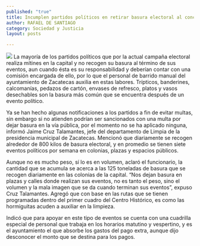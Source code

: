 ```yaml
---
published: "true"
title: Incumplen partidos políticos en retirar basura electoral al concluir eventos
author: RAFAEL DE SANTIAGO
category: Sociedad y Justicia
layout: posts

---
```


![](http://i.imgur.com/NCSZiXHm.jpg)
La mayoría de los partidos políticos que por la actual campaña electoral realiza mítines en la capital y no recogen su basura al término de sus eventos, aun cuando ésta es su responsabilidad y deberían contar con una comisión encargada de ello, por lo que el personal de barrido manual del ayuntamiento de Zacatecas auxilia en estas labores. 
Trípticos, banderines, calcomanías, pedazos de cartón, envases de refresco, platos y vasos desechables son la basura más común que se encuentra después de un evento político. 

Ya se han hecho algunas notificaciones a los partidos a fin de evitar multas, sin embargo si no atienden podrían ser sancionados con una multa por dejar basura en la vía pública, por el momento no se ha aplicado ninguna, informó Jaime Cruz Talamantes, jefe del departamento de Limpia de la presidencia municipal de Zacatecas.
Mencionó que diariamente se recogen alrededor de 800 kilos de basura electoral, y en promedio se tienen siete eventos políticos por semana en colonias, plazas y espacios públicos. 

Aunque no es mucho peso, sí lo es en volumen, aclaró el funcionario, la cantidad que se acumula se acerca a las 125 toneladas de basura que se recogen diariamente en las colonias de la capital.
“Nos dejan basura en plazas y calles donde realizan sus eventos, no es tanto el peso, sino el volumen y la mala imagen que se da cuando terminan sus eventos”, expuso Cruz Talamantes.
Agregó que con base en las rutas que se tienen programadas dentro del primer cuadro del Centro Histórico, es como las hormiguitas acuden a auxiliar en la limpieza.

Indicó que para apoyar en este tipo de eventos se cuenta con una cuadrilla especial de personal que trabaja en los horarios matutino y vespertino, y es el ayuntamiento el que absorbe los gastos del pago extra, aunque dijo desconocer el monto que se destina para los pagos.
